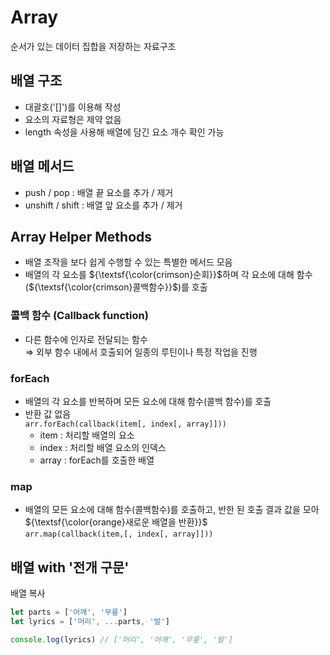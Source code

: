 # Array
순서가 있는 데이터 집합을 저장하는 자료구조

## 배열 구조
- 대괄호('[]')를 이용해 작성
- 요소의 자료형은 제약 없음
- length 속성을 사용해 배열에 담긴 요소 개수 확인 가능

## 배열 메서드
- push / pop : 배열 끝 요소를 추가 / 제거
- unshift / shift : 배열 앞 요소를 추가 / 제거

## Array Helper Methods
- 배열 조작을 보다 쉽게 수행할 수 있는 특별한 메서드 모음
- 배열의 각 요소를 ${\textsf{\color{crimson}순회}}$하며 각 요소에 대해 함수(${\textsf{\color{crimson}콜백함수}}$)를 호출

### 콜백 함수 (Callback function)
- 다른 함수에 인자로 전달되는 함수<br>
⇒ 외부 함수 내에서 호출되어 일종의 루틴이나 특정 작업을 진행

### forEach
- 배열의 각 요소를 반복하며 모든 요소에 대해 함수(콜백 함수)를 호출
- 반환 값 없음<br>
`arr.forEach(callback(item[, index[, array]]))`
  - item : 처리할 배열의 요소
  - index : 처리할 배열 요소의 인덱스
  - array : forEach를 호출한 배열

### map
- 배열의 모든 요소에 대해 함수(콜백함수)를 호출하고, 반한 된 호출 결과 값을 모아 ${\textsf{\color{orange}새로운 배열을 반환}}$<br>
`arr.map(callback(item,[, index[, array]]))`

## 배열 with '전개 구문'
배열 복사
```javascript
let parts = ['어깨', '무릎']
let lyrics = ['머리', ...parts, '발']

console.log(lyrics) // ['머리', '어깨', '무릎', '발']
```